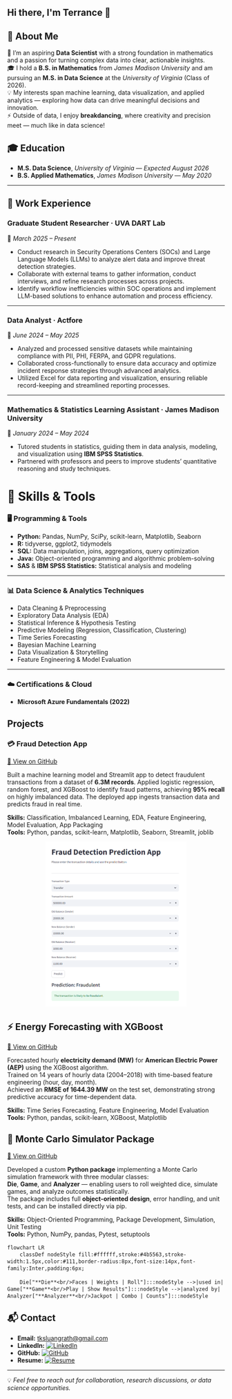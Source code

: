 ## Hi there, I'm Terrance 👋

## 💫 About Me

🌟 I’m an aspiring **Data Scientist** with a strong foundation in mathematics and a passion for turning complex data into clear, actionable insights.  
🎓 I hold a **B.S. in Mathematics** from *James Madison University* and am pursuing an **M.S. in Data Science** at the *University of Virginia* (Class of 2026).  
💡 My interests span machine learning, data visualization, and applied analytics — exploring how data can drive meaningful decisions and innovation.  
⚡ Outside of data, I enjoy **breakdancing**, where creativity and precision meet — much like in data science!



## 🎓 Education

- **M.S. Data Science**, *University of Virginia* — *Expected August 2026*  
- **B.S. Applied Mathematics**, *James Madison University* — *May 2020*

---

## 💼 Work Experience

### **Graduate Student Researcher · UVA DART Lab**  
📅 *March 2025 – Present*  
- Conduct research in Security Operations Centers (SOCs) and Large Language Models (LLMs) to analyze alert data and improve threat detection strategies.  
- Collaborate with external teams to gather information, conduct interviews, and refine research processes across projects.  
- Identify workflow inefficiencies within SOC operations and implement LLM-based solutions to enhance automation and process efficiency.  

---

### **Data Analyst · Actfore**  
📅 *June 2024 – May 2025*  
- Analyzed and processed sensitive datasets while maintaining compliance with PII, PHI, FERPA, and GDPR regulations.  
- Collaborated cross-functionally to ensure data accuracy and optimize incident response strategies through advanced analytics.  
- Utilized Excel for data reporting and visualization, ensuring reliable record-keeping and streamlined reporting processes.  

---

### **Mathematics & Statistics Learning Assistant · James Madison University**  
📅 *January 2024 – May 2024*  
- Tutored students in statistics, guiding them in data analysis, modeling, and visualization using **IBM SPSS Statistics**.  
- Partnered with professors and peers to improve students’ quantitative reasoning and study techniques.  


# 🧰 Skills & Tools

### 🖥️ Programming & Tools
- **Python:** Pandas, NumPy, SciPy, scikit-learn, Matplotlib, Seaborn  
- **R:** tidyverse, ggplot2, tidymodels  
- **SQL:** Data manipulation, joins, aggregations, query optimization  
- **Java:** Object-oriented programming and algorithmic problem-solving  
- **SAS** & **IBM SPSS Statistics:** Statistical analysis and modeling  

---

### 📊 Data Science & Analytics Techniques
- Data Cleaning & Preprocessing  
- Exploratory Data Analysis (EDA)  
- Statistical Inference & Hypothesis Testing  
- Predictive Modeling (Regression, Classification, Clustering)  
- Time Series Forecasting  
- Bayesian Machine Learning  
- Data Visualization & Storytelling  
- Feature Engineering & Model Evaluation  

---

### ☁️ Certifications & Cloud
- **Microsoft Azure Fundamentals (2022)**  

## Projects

### 💳 Fraud Detection App


[🔗 View on GitHub](https://github.com/tksluangrath/fraud-detection-app/tree/main)

Built a machine learning model and Streamlit app to detect fraudulent transactions from a dataset of **6.3M records**. Applied logistic regression, random forest, and XGBoost to identify fraud patterns, achieving **95% recall** on highly imbalanced data. The deployed app ingests transaction data and predicts fraud in real time.


**Skills:** Classification, Imbalanced Learning, EDA, Feature Engineering, Model Evaluation, App Packaging  
**Tools:** Python, pandas, scikit-learn, Matplotlib, Seaborn, Streamlit, joblib

<div align="center">
  <img src="./assets/img/fraud_detection_app.png" alt="Fraud Detection App Screenshot" width="65%">
</div>

## ⚡ Energy Forecasting with XGBoost

[🔗 View on GitHub](https://github.com/tksluangrath/energy-forecast-xgboost)

Forecasted hourly **electricity demand (MW)** for **American Electric Power (AEP)** using the XGBoost algorithm.  
Trained on 14 years of hourly data (2004–2018) with time-based feature engineering (hour, day, month).  
Achieved an **RMSE of 1644.39 MW** on the test set, demonstrating strong predictive accuracy for time-dependent data.

**Skills:** Time Series Forecasting, Feature Engineering, Model Evaluation  
**Tools:** Python, pandas, scikit-learn, XGBoost, Matplotlib  

## 🎲 Monte Carlo Simulator Package

[🔗 View on GitHub](https://github.com/tksluangrath/montecarlo)

Developed a custom **Python package** implementing a Monte Carlo simulation framework with three modular classes:  
**Die**, **Game**, and **Analyzer** — enabling users to roll weighted dice, simulate games, and analyze outcomes statistically.  
The package includes full **object-oriented design**, error handling, and unit tests, and can be installed directly via pip.

**Skills:** Object-Oriented Programming, Package Development, Simulation, Unit Testing  
**Tools:** Python, NumPy, pandas, Pytest, setuptools  

```mermaid
flowchart LR
    classDef nodeStyle fill:#ffffff,stroke:#4b5563,stroke-width:1.5px,color:#111,border-radius:8px,font-size:14px,font-family:Inter,padding:6px;

    Die["**Die**<br/>Faces | Weights | Roll"]:::nodeStyle -->|used in| Game["**Game**<br/>Play | Show Results"]:::nodeStyle -->|analyzed by| Analyzer["**Analyzer**<br/>Jackpot | Combo | Counts"]:::nodeStyle

```


## 📬 Contact

- **Email:** [tksluangrath@gmail.com](mailto:tksluangrath@gmail.com)  
- **LinkedIn:** [![LinkedIn](https://img.shields.io/badge/LinkedIn-%230077B5.svg?logo=linkedin&logoColor=white)](https://www.linkedin.com/in/terranceluangrath/)  
- **GitHub:** [![GitHub](https://img.shields.io/badge/GitHub-181717.svg?logo=github&logoColor=white)](https://github.com/tksluangrath)  
- **Resume:** [![Resume](https://img.shields.io/badge/Resume-Download-success.svg)](./assets/Resume.pdf)

---

💡 *Feel free to reach out for collaboration, research discussions, or data science opportunities.*

